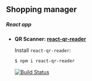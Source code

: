 ## Shopping manager
##### React app

- **QR Scanner: [react-qr-reader](https://www.npmjs.com/package/react-qr-reader)**

  Install `react-qr-reader`:

  ```bash
  $ npm i react-qr-reader
  ```
  
  [![Build Status](https://travis-ci.org/joemccann/dillinger.svg?branch=master)](https://travis-ci.org/joemccann/dillinger)
